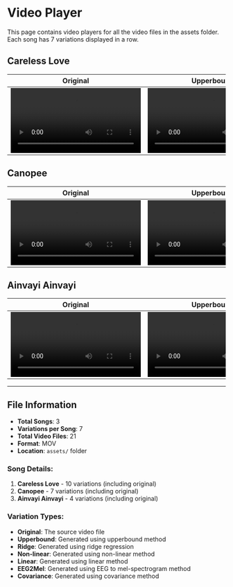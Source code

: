 # Video Player

This page contains video players for all the video files in the assets folder. Each song has 7 variations displayed in a row.

## Careless Love

| Original | Upperbound | Ridge | Non-linear | Linear | EEG2Mel | Covariance |
|----------|------------|-------|------------|--------|---------|------------|
| <video controls><source src="assets/careless_love-10_orig.mov" type="video/mov">Your browser does not support the video element.</video> | <video controls><source src="assets/careless_love-10_gen_upperbound.mov" type="video/mov">Your browser does not support the video element.</video> | <video controls><source src="assets/careless_love-10_gen_ridge.mov" type="video/mov">Your browser does not support the video element.</video> | <video controls><source src="assets/careless_love-10_gen_nonlin.mov" type="video/mov">Your browser does not support the video element.</video> | <video controls><source src="assets/careless_love-10_gen_lin.mov" type="video/mov">Your browser does not support the video element.</video> | <video controls><source src="assets/careless_love-10_gen_eeg2mel.mov" type="video/mov">Your browser does not support the video element.</video> | <video controls><source src="assets/careless_love-10_gen_cov.mov" type="video/mov">Your browser does not support the video element.</video> |

## Canopee

| Original | Upperbound | Ridge | Non-linear | Linear | EEG2Mel | Covariance |
|----------|------------|-------|------------|--------|---------|------------|
| <video controls><source src="assets/canopee-7_orig.mov" type="video/mov">Your browser does not support the video element.</video> | <video controls><source src="assets/canopee-7_gen_upperbound.mov" type="video/mov">Your browser does not support the video element.</video> | <video controls><source src="assets/canopee-7_gen_ridge.mov" type="video/mov">Your browser does not support the video element.</video> | <video controls><source src="assets/canopee-7_gen_nonlin.mov" type="video/mov">Your browser does not support the video element.</video> | <video controls><source src="assets/canopee-7_gen_lin.mov" type="video/mov">Your browser does not support the video element.</video> | <video controls><source src="assets/canopee-7_gen_eeg2mel.mov" type="video/mov">Your browser does not support the video element.</video> | <video controls><source src="assets/canopee-7_gen_cov.mov" type="video/mov">Your browser does not support the video element.</video> |

## Ainvayi Ainvayi

| Original | Upperbound | Ridge | Non-linear | Linear | EEG2Mel | Covariance |
|----------|------------|-------|------------|--------|---------|------------|
| <video controls><source src="assets/ainvayi_ainvayi-4_orig.mov" type="video/mov">Your browser does not support the video element.</video> | <video controls><source src="assets/ainvayi_ainvayi-4_gen_upperbound.mov" type="video/mov">Your browser does not support the video element.</video> | <video controls><source src="assets/ainvayi_ainvayi-4_gen_ridge.mov" type="video/mov">Your browser does not support the video element.</video> | <video controls><source src="assets/ainvayi_ainvayi-4_gen_nonlin.mov" type="video/mov">Your browser does not support the video element.</video> | <video controls><source src="assets/ainvayi_ainvayi-4_gen_lin.mov" type="video/mov">Your browser does not support the video element.</video> | <video controls><source src="assets/ainvayi_ainvayi-4_gen_eeg2mel.mov" type="video/mov">Your browser does not support the video element.</video> | <video controls><source src="assets/ainvayi_ainvayi-4_gen_cov.mov" type="video/mov">Your browser does not support the video element.</video> |

---

## File Information

- **Total Songs**: 3
- **Variations per Song**: 7
- **Total Video Files**: 21
- **Format**: MOV
- **Location**: `assets/` folder

### Song Details:
1. **Careless Love** - 10 variations (including original)
2. **Canopee** - 7 variations (including original)  
3. **Ainvayi Ainvayi** - 4 variations (including original)

### Variation Types:
- **Original**: The source video file
- **Upperbound**: Generated using upperbound method
- **Ridge**: Generated using ridge regression
- **Non-linear**: Generated using non-linear method
- **Linear**: Generated using linear method
- **EEG2Mel**: Generated using EEG to mel-spectrogram method
- **Covariance**: Generated using covariance method 